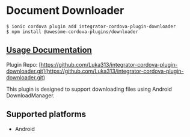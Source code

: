 # Document Downloader

```
$ ionic cordova plugin add integrator-cordova-plugin-downloader
$ npm install @awesome-cordova-plugins/downloader
```

## [Usage Documentation](https://danielsogl.gitbook.io/awesome-cordova-plugins/plugins/downloader/)

Plugin Repo: [https://github.com/Luka313/integrator-cordova-plugin-downloader.git](https://github.com/Luka313/integrator-cordova-plugin-downloader.git)

This plugin is designed to support downloading files using Android DownloadManager.

## Supported platforms

- Android
  


